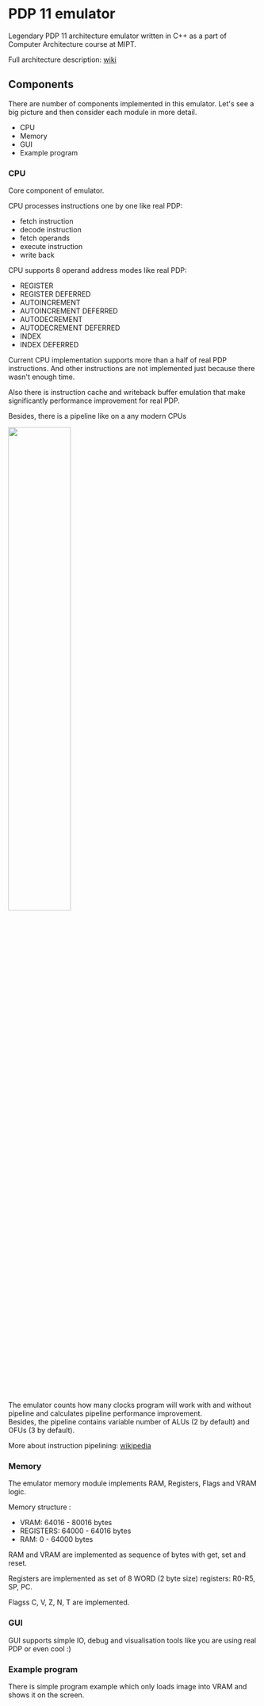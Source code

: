 # PDP 11 emulator

Legendary PDP 11 architecture emulator written in C++ as a part of Computer Architecture course at MIPT.

Full architecture description: [wiki](https://en.wikipedia.org/wiki/PDP-11_architecture)

## Components
There are number of components implemented in this emulator. Let's see a big picture and then consider each module in more detail.

 - CPU
 - Memory
 - GUI
 - Example program
 
### CPU
Core component of emulator.

CPU processes instructions one by one like real PDP:
 - fetch instruction
 - decode instruction
 - fetch operands
 - execute instruction
 - write back
 
CPU supports 8 operand address modes like real PDP:
 -  REGISTER
 -  REGISTER DEFERRED
 -  AUTOINCREMENT
 -  AUTOINCREMENT DEFERRED
 -  AUTODECREMENT
 -  AUTODECREMENT DEFERRED
 -  INDEX
 -  INDEX DEFERRED
 
Current CPU implementation supports more than a half of real PDP instructions. And other instructions are not implemented just because there wasn't enough time.
 
Also there is instruction cache and writeback buffer emulation that make significantly performance improvement for real PDP.
 
Besides, there is a pipeline like on a any modern CPUs

<img width="50%" height="50%" src="https://upload.wikimedia.org/wikipedia/commons/thumb/c/cb/Pipeline%2C_4_stage.svg/750px-Pipeline%2C_4_stage.svg.png">

The emulator counts how many clocks program will work with and without pipeline and calculates pipeline performance improvement.  
Besides, the pipeline contains variable number of ALUs (2 by default) and OFUs (3 by default).

More about instruction pipelining: [wikipedia](https://en.wikipedia.org/wiki/Instruction_pipelining)


### Memory
The emulator memory module implements RAM, Registers, Flags and VRAM logic.

Memory structure :
 - VRAM: 64016 - 80016 bytes  
 - REGISTERS: 64000 - 64016 bytes  
 - RAM: 0 - 64000 bytes

RAM and VRAM are implemented as sequence of bytes with get, set and reset.

Registers are implemented as set of 8 WORD (2 byte size) registers: R0-R5, SP, PC.

Flagss C, V, Z, N, T are implemented.


### GUI
GUI supports simple IO, debug and visualisation tools like you are using real PDP or even cool :)


### Example program
There is simple program example which only loads image into VRAM and shows it on the screen.
